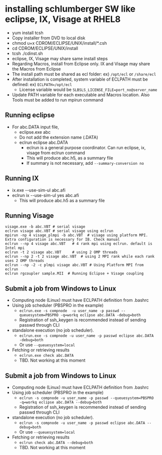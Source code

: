 # installing schlumberger SW like eclipse, IX, Visage at RHEL8
- yum install tcsh
- Copy installer from DVD to local disk
- chmod u+x CDROM/ECLIPSE/UNIX/install/*.csh
- cd CDROM/ECLIPSE/UNIX/install
- tcsh ./cdinst.sh
- eclipse, IX, Visage may share same install steps
- Regarding Macros, install from Eclipse only. IX and Visage may share the Macros from Eclipse
- The install path must be shared as ecl folder: ex) `/opt/ecl` or `/share/ecl`
- After installation is completed, system variable of ECLPATH must be defined: ex) `ECLPATH=/opt/ecl`
  - License variable would be `SLBSLS_LICENSE_FILE=port_no@server_name`
- Update PATH variable for each executable and Macros location. Also Tools must be added to run mpirun command

## Running eclipse
- For abc.DATA input file,
  - eclipse.exe abc
  - Do not add the extension name (.DATA)
  - eclrun eclipse abc.DATA
    - eclrun is a general purpose coordinator. Can run eclipse, ix, visage from eclrun command
    - This will produce abc.h5, as a summary file
    - If summary is not necessary, add `--summary-conversion no`
    
## Running IX
- ix.exe --use-sim-ul abc.afi
- eclrun ix --use-sim-ul yes abc.afi
  - This will produce abc.h5 as a summary file

## Running Visage
```
visage.exe -b abc.VBT # serial visage
eclrun visage abc.VBT # serial visage using eclrun
mpirun -np 4 visage_plmpi -b abc.VBT  # visage using platform MPI. Extra configuration is necessary for IB. Check manual
eclrun --np 4 visage abc.VBT   # 4 rank mpi using eclrun. default is Intel mpi
eclrun -t 2 visage abc.VBT     # using 2 OMP threads
eclrun --np 2 -t 2 visage abc.VBT  # using 2 MPI rank while each rank uses 2 OMP threads
eclrun --np -2 -c plmpi visage abc.VBT # Using Platform MPI from eclrun
eclrun rgcoupler sample.MII  # Running Eclipse + Visage coupling
```

## Submit a job from Windows to Linux
- Computing node (Linux) must have ECLPATH definition from .bashrc
- Using job scheduler (PBSPRO in the example)
  - `eclrun.exe -s compnode  -u user_name -p passwd --queuesystem=PBSPRO -q=workq eclipse abc.DATA -debug=both`
  - Registration of ssh_keygen is recommended instead of sending passwd through CLI
- standalone execution (no job scheduler). 
  - `eclrun.exe -s compnode -u user_name -p passwd eclipse abc.DATA -debug=both`
  - Or use `--queuesystem=local`
- Fetching or retrieving results 
  - `eclrun.exe check abc.DATA`
  - TBD. Not working at this moment

## Submit a job from Windows to Linux
- Computing node (Linux) must have ECLPATH definition from .bashrc
- Using job scheduler (PBSPRO in the example)
  - `eclrun -s compnode -u user_name -p passwd --queuesystem=PBSPRO -q=workq eclipse abc.DATA --debug=both`
  - Registration of ssh_keygen is recommended instead of sending passwd through CLI
- standalone execution (no job scheduler). 
  - `eclrun -s compnode -u user_name -p passwd eclipse abc.DATA --debug=both`
  - Or use `--queuesystem=local`
- Fetching or retrieving results 
  - `eclrun check abc.DATA --debug=both`
  - TBD. Not working at this moment
